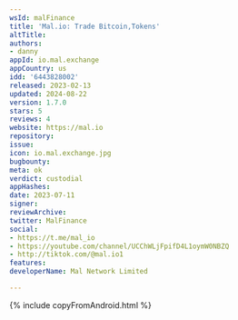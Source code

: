 ```yaml
---
wsId: malFinance
title: 'Mal.io: Trade Bitcoin,Tokens'
altTitle: 
authors:
- danny
appId: io.mal.exchange
appCountry: us
idd: '6443828002'
released: 2023-02-13
updated: 2024-08-22
version: 1.7.0
stars: 5
reviews: 4
website: https://mal.io
repository: 
issue: 
icon: io.mal.exchange.jpg
bugbounty: 
meta: ok
verdict: custodial
appHashes: 
date: 2023-07-11
signer: 
reviewArchive: 
twitter: MalFinance
social:
- https://t.me/mal_io
- https://youtube.com/channel/UCChWLjFpifD4L1oymW0NBZQ
- http://tiktok.com/@mal.io1
features: 
developerName: Mal Network Limited

---
```


{% include copyFromAndroid.html %}
